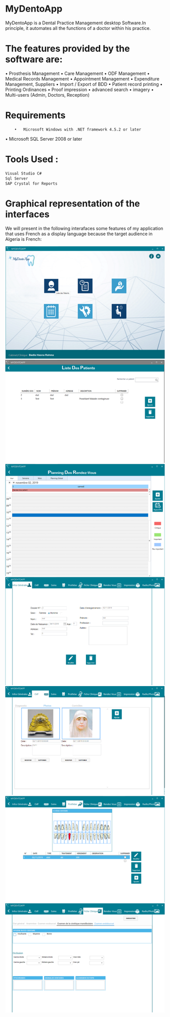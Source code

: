 # MyDentoApp
 
MyDentoApp is a Dental Practice Management desktop Software.In principle, it automates all the functions of a doctor within his practice.

# The features provided by the software are:
			
•	Prosthesis Management
•	Care Management
•	ODF Management
•	Medical Records Management
•	Appointment Management
•	Expenditure Management, Suppliers
•	Import / Export of BDD
•	Patient record printing
•	Printing Ordinances
•	Proof impression
•	advanced search
•	imagery
•	Multi-users (Admin, Doctors, Reception)

# Requirements
		•	Microsoft Windows with .NET framework 4.5.2 or later
  •	Microsoft SQL Server 2008 or later

# Tools Used : 
	Visual Studio C# 
	Sql Server 
	SAP Crystal for Reports 
	
  
# Graphical representation of the interfaces 
 
We will present in the following interafaces some features of my application that uses French as a display language because the target audience in Algeria is French:

![](Images/1.png)
![](Images/2.png)
![](Images/3.png)
![](Images/4.png)
![](Images/5.png)
![](Images/6.png)
![](Images/7.png)
 
